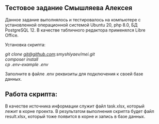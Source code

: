 ## Тестовое задание Смышляева Алексея

Данное задание выполнялось и тестировалось на компьютере с установленной
операционной системой Ubuntu 20, php 8.0, БД PostgreSQL 12.
В качестве табличного редактора применялся Libre Office.

Установка скрипта:

*git clone git@github.com:smyshlyaev/mei.git*  
*composer install*  
*cp .env-example .env*  

Заполните в файле .env реквизиты для подключения к своей базе данных.

## Работа скрипта:

В качестве источника информации служит файл task.xlsx, который лежит в корне проекта.
В результатом выполнения скрипта будет файл result.xlsx, который тоже появится в корне и 
запись в базе данных.

